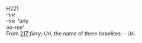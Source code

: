 <body>
  <p>H221<br>  אוּרי  <br> אוּרִי  ‎  ‘ûrı̂y  <br><i>oo-ree‘ </i><br>From <a href="h0217.htm">217</a>  <i>fiery</i>; <i>Uri</i>, the name of three Israelites: - Uri.<br></p>
 </body>